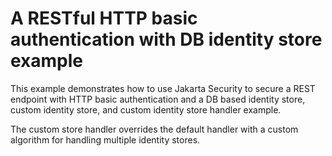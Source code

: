 # A RESTful HTTP basic authentication with DB identity store example

This example demonstrates how to use Jakarta Security to secure a REST endpoint with HTTP basic authentication 
and a DB based identity store, custom identity store, and custom identity store handler example.

The custom store handler overrides the default handler with a custom algorithm for handling multiple identity stores.